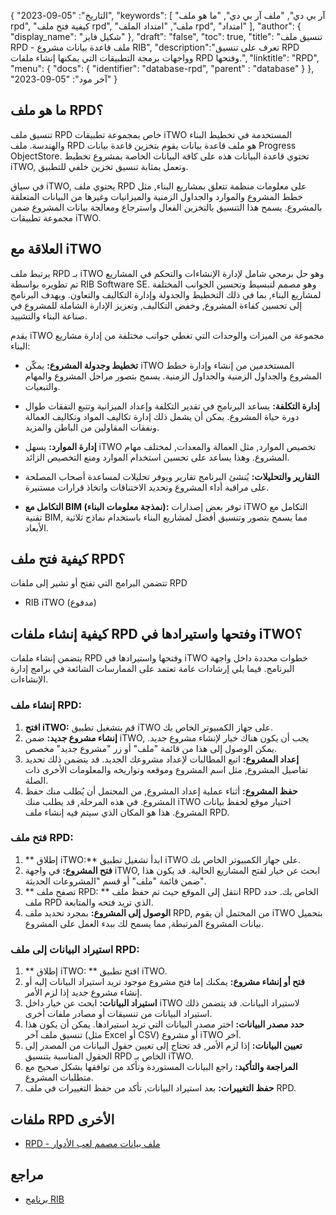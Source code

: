 {
"التاريخ": "05-09-2023",
  "keywords": [
"آر بي دي",
"ملف آر بي دي",
"ما هو ملف rpd",
"كيفية فتح ملف rpd",
"ملف",
"امتداد الملف rpd",
"امتداد"
],
  "author": {
"display_name": "شكيل فايز"
},
"draft": "false",
"toc": true,
"title": "تنسيق ملف RPD - ملف قاعدة بيانات مشروع RIB",
  "description":"تعرف على تنسيق RPD وواجهات برمجة التطبيقات التي يمكنها إنشاء ملفات RPD وفتحها.",
"linktitle": "RPD",
  "menu": {
    "docs": {
      "identifier": "database-rpd",
"parent" : "database"
}
},
"آخر مود": "05-09-2023"
}

## ما هو ملف RPD؟

تنسيق ملف RPD خاص بمجموعة تطبيقات iTWO المستخدمة في تخطيط البناء والهندسة. ملف RPD هو ملف قاعدة بيانات يقوم بتخزين قاعدة بيانات Progress ObjectStore. تحتوي قاعدة البيانات هذه على كافة البيانات الخاصة بمشروع تخطيط iTWO, وتعمل بمثابة تنسيق تخزين خلفي للتطبيق.

في سياق iTWO, يحتوي ملف RPD على معلومات منظمة تتعلق بمشاريع البناء, مثل خطط المشروع والموارد والجداول الزمنية والميزانيات وغيرها من البيانات المتعلقة بالمشروع. يسمح هذا التنسيق بالتخزين الفعال واسترجاع ومعالجة بيانات المشروع ضمن مجموعة تطبيقات iTWO.

## العلاقة مع iTWO

يرتبط ملف RPD بـ iTWO وهو حل برمجي شامل لإدارة الإنشاءات والتحكم في المشاريع تم تطويره بواسطة RIB Software SE. وهو مصمم لتبسيط وتحسين الجوانب المختلفة لمشاريع البناء, بما في ذلك التخطيط والجدولة وإدارة التكاليف والتعاون. ويهدف البرنامج إلى تحسين كفاءة المشروع, وخفض التكاليف, وتعزيز الإدارة الشاملة للمشروع في صناعة البناء والتشييد.

يقدم iTWO مجموعة من الميزات والوحدات التي تغطي جوانب مختلفة من إدارة مشاريع البناء:

- **تخطيط وجدولة المشروع:** يمكّن iTWO المستخدمين من إنشاء وإدارة خطط المشروع والجداول الزمنية والجداول الزمنية. يسمح بتصور مراحل المشروع والمهام والتبعيات.

- **إدارة التكلفة:** يساعد البرنامج في تقدير التكلفة وإعداد الميزانية وتتبع النفقات طوال دورة حياة المشروع. يمكن أن يشمل ذلك إدارة تكاليف المواد وتكاليف العمالة ونفقات المقاولين من الباطن والمزيد.

- **إدارة الموارد:** يسهل iTWO تخصيص الموارد, مثل العمالة والمعدات, لمختلف مهام المشروع. وهذا يساعد على تحسين استخدام الموارد ومنع التخصيص الزائد.

- **التقارير والتحليلات:** يُنشئ البرنامج تقارير ويوفر تحليلات لمساعدة أصحاب المصلحة على مراقبة أداء المشروع وتحديد الاختناقات واتخاذ قرارات مستنيرة.

- **التكامل مع BIM (نمذجة معلومات البناء):** توفر بعض إصدارات iTWO التكامل مع تقنية BIM, مما يسمح بتصور وتنسيق أفضل لمشاريع البناء باستخدام نماذج ثلاثية الأبعاد.

## كيفية فتح ملف RPD؟

تتضمن البرامج التي تفتح أو تشير إلى ملفات RPD

- RIB iTWO (مدفوع)

## كيفية إنشاء ملفات RPD وفتحها واستيرادها في iTWO؟

يتضمن إنشاء ملفات RPD وفتحها واستيرادها في iTWO خطوات محددة داخل واجهة البرنامج. فيما يلي إرشادات عامة تعتمد على الممارسات الشائعة في برامج إدارة الإنشاءات.

### إنشاء ملف RPD:

1. **افتح iTWO:** قم بتشغيل تطبيق iTWO على جهاز الكمبيوتر الخاص بك.
2. **إنشاء مشروع جديد:** ضمن iTWO, يجب أن يكون هناك خيار لإنشاء مشروع جديد. يمكن الوصول إلى هذا من قائمة "ملف" أو زر "مشروع جديد" مخصص.
3. **إعداد المشروع:** اتبع المطالبات لإعداد مشروعك الجديد. قد يتضمن ذلك تحديد تفاصيل المشروع, مثل اسم المشروع وموقعه وتواريخه والمعلومات الأخرى ذات الصلة.
4. **حفظ المشروع:** أثناء عملية إعداد المشروع, من المحتمل أن يُطلب منك حفظ المشروع. في هذه المرحلة, قد يطلب منك iTWO اختيار موقع لحفظ بيانات المشروع. هذا هو المكان الذي سيتم فيه إنشاء ملف RPD.

### فتح ملف RPD:

1. ** إطلاق iTWO:** ابدأ تشغيل تطبيق iTWO على جهاز الكمبيوتر الخاص بك.
2. **فتح المشروع:** في واجهة iTWO, ابحث عن خيار لفتح المشاريع الحالية. قد يكون هذا ضمن قائمة "ملف" أو قسم "المشروعات الحديثة".
3. ** تصفح ملف RPD: ** انتقل إلى الموقع حيث تم حفظ ملف RPD الخاص بك. حدد ملف RPD الذي تريد فتحه والمتابعة.
4. **الوصول إلى المشروع:** بمجرد تحديد ملف RPD, من المحتمل أن يقوم iTWO بتحميل بيانات المشروع المرتبطة, مما يسمح لك ببدء العمل على المشروع.

### استيراد البيانات إلى ملف RPD:

1. ** إطلاق iTWO: ** افتح تطبيق iTWO.
2. **فتح أو إنشاء مشروع:** يمكنك إما فتح مشروع موجود تريد استيراد البيانات إليه أو إنشاء مشروع جديد إذا لزم الأمر.
3. **استيراد البيانات:** ابحث عن خيار داخل iTWO لاستيراد البيانات. قد يتضمن ذلك استيراد البيانات من تنسيقات أو مصادر ملفات أخرى.
4. **حدد مصدر البيانات:** اختر مصدر البيانات التي تريد استيرادها. يمكن أن يكون هذا تنسيق ملف آخر (مثل Excel أو CSV) أو مشروع iTWO آخر.
5. **تعيين البيانات:** إذا لزم الأمر, قد تحتاج إلى تعيين حقول البيانات من المصدر إلى الحقول المناسبة بتنسيق RPD الخاص بـ iTWO.
6. **المراجعة والتأكيد:** راجع البيانات المستوردة وتأكد من توافقها بشكل صحيح مع متطلبات المشروع.
7. **حفظ التغييرات:** بعد استيراد البيانات, تأكد من حفظ التغييرات في ملف RPD.

## ملفات RPD الأخرى

- [RPD - ملف بيانات مصمم لعب الأدوار](/ar/database/rpd-roleplay/)

## مراجع
* [برنامج RIB](https://en.wikipedia.org/wiki/RIB_Software)

